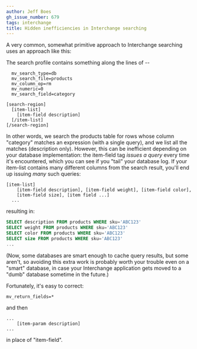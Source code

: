 ```yaml
---
author: Jeff Boes
gh_issue_number: 679
tags: interchange
title: Hidden inefficiencies in Interchange searching
---
```




A very common, somewhat primitive approach to Interchange searching uses an approach like this:

The search profile contains something along the lines of --

```nohighlight
  mv_search_type=db
  mv_search_file=products
  mv_column_op=rm
  mv_numeric=0
  mv_search_field=category

[search-region]
  [item-list]
    [item-field description]
  [/item-list]
[/search-region]
```

In other words, we search the products table for rows whose column "category" matches an expression (with a single query), and we list all the matches (description only). However, this can be inefficient depending on your database implementation: the item-field tag *issues a query* every time it's encountered, which you can see if you "tail" your database log. If your item-list contains many different columns from the search result, you'll end up issuing *many* such queries:

```nohighlight
[item-list]
    [item-field description], [item-field weight], [item-field color],
    [item-field size], [item field ...]
  ...
```

resulting in:

```sql
SELECT description FROM products WHERE sku='ABC123'
SELECT weight FROM products WHERE sku='ABC123'
SELECT color FROM products WHERE sku='ABC123'
SELECT size FROM products WHERE sku='ABC123'
...
```

(Now, some databases are smart enough to cache query results, but some aren't, so avoiding this extra work is probably worth your trouble even on a "smart" database, in case your Interchange application gets moved to a "dumb" database sometime in the future.)

Fortunately, it's easy to correct:

```nohighlight
mv_return_fields=*
```

and then

```nohighlight
...
    [item-param description]
...
```

in place of "item-field".



